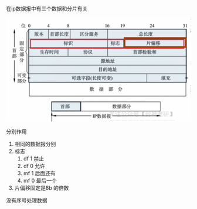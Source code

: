 在ip数据报中有三个数据和分片有关 

![Alt text](images/%E6%95%B0%E6%8D%AE%E6%8A%A5%E5%88%86%E7%89%87.png)

分别作用

1. 相同的数据报分别
2. 标志
   1. df 1 禁止
   2. df 0 允许
   3. mf 1 后面还有
   4. mf 0 最后一个
3. 片偏移固定是8b 的倍数

没有序号处理数据



   